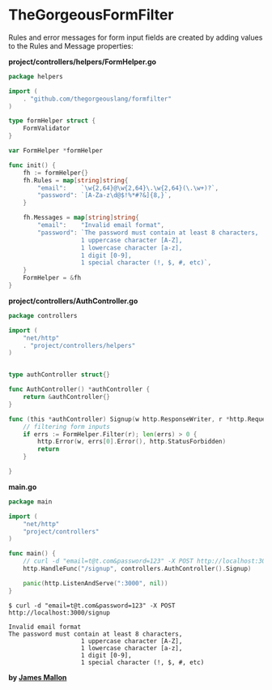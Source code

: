 # TheGorgeousFormFilter

Rules and error messages for form input fields are created by adding values to the Rules and Message properties:

**project/controllers/helpers/FormHelper.go**
```Go
package helpers

import (
	. "github.com/thegorgeouslang/formfilter"
)

type formHelper struct {
	FormValidator
}

var FormHelper *formHelper

func init() {
	fh := formHelper{}
	fh.Rules = map[string]string{
		"email":    `\w{2,64}@\w{2,64}\.\w{2,64}(\.\w+)?`,
		"password": `[A-Za-z\d@$!%*#?&]{8,}`,
	}

	fh.Messages = map[string]string{
		"email":    "Invalid email format",
		"password": `The password must contain at least 8 characters,
                    1 uppercase character [A-Z],
                    1 lowercase character [a-z],
                    1 digit [0-9],
                    1 special character (!, $, #, etc)`,
	}
	FormHelper = &fh
}

```
**project/controllers/AuthController.go**

```Go
package controllers

import (
	"net/http"
	. "project/controllers/helpers"
)


type authController struct{}

func AuthController() *authController {
	return &authController{}
}

func (this *authController) Signup(w http.ResponseWriter, r *http.Request) {
	// filtering form inputs
	if errs := FormHelper.Filter(r); len(errs) > 0 {
		http.Error(w, errs[0].Error(), http.StatusForbidden)
		return
	}

}
```
**main.go**
```Go
package main

import (
	"net/http"
	"project/controllers"
)

func main() {
	// curl -d "email=t@t.com&password=123" -X POST http://localhost:3000/signup
	http.HandleFunc("/signup", controllers.AuthController().Signup)

	panic(http.ListenAndServe(":3000", nil))
}
```

```
$ curl -d "email=t@t.com&password=123" -X POST http://localhost:3000/signup     

Invalid email format
The password must contain at least 8 characters,
                    1 uppercase character [A-Z],
                    1 lowercase character [a-z],
                    1 digit [0-9],
                    1 special character (!, $, #, etc)

```
**by [James Mallon]**

[James Mallon]: <https://www.linkedin.com/in/thiago-mallon/>
